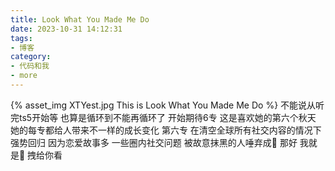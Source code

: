 ```yaml
---
title: Look What You Made Me Do
date: 2023-10-31 14:12:31
tags:
- 博客
category:
- 代码和我
- more
---
```

{% asset_img XTYest.jpg This is Look What You Made Me Do %}
不能说从听完ts5开始等 也算是循环到不能再循环了 开始期待6专这是喜欢她的第六个秋天她的每专都给人带来不一样的成长变化第六专 在清空全球所有社交内容的情况下 强势回归因为恋爱故事多 一些圈内社交问题 被故意抹黑的人唾弃成🐍那好我就是🐍拽给你看